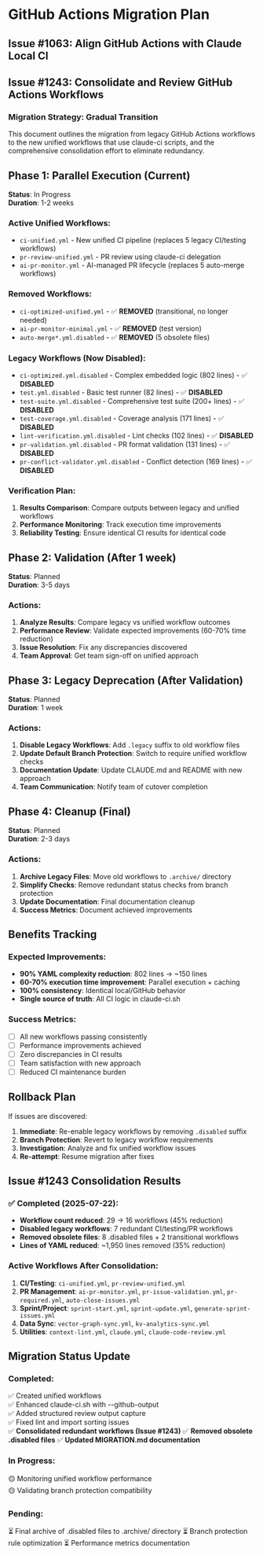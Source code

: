 # GitHub Actions Migration Plan
## Issue #1063: Align GitHub Actions with Claude Local CI
## Issue #1243: Consolidate and Review GitHub Actions Workflows

### Migration Strategy: Gradual Transition

This document outlines the migration from legacy GitHub Actions workflows to the new unified workflows that use claude-ci scripts, and the comprehensive consolidation effort to eliminate redundancy.

## Phase 1: Parallel Execution (Current)
**Status**: In Progress  
**Duration**: 1-2 weeks

### Active Unified Workflows:
- `ci-unified.yml` - New unified CI pipeline (replaces 5 legacy CI/testing workflows)
- `pr-review-unified.yml` - PR review using claude-ci delegation
- `ai-pr-monitor.yml` - AI-managed PR lifecycle (replaces 5 auto-merge workflows)

### Removed Workflows:
- `ci-optimized-unified.yml` - ✅ **REMOVED** (transitional, no longer needed)
- `ai-pr-monitor-minimal.yml` - ✅ **REMOVED** (test version)
- `auto-merge*.yml.disabled` - ✅ **REMOVED** (5 obsolete files)

### Legacy Workflows (Now Disabled):
- `ci-optimized.yml.disabled` - Complex embedded logic (802 lines) - ✅ **DISABLED**
- `test.yml.disabled` - Basic test runner (82 lines) - ✅ **DISABLED**
- `test-suite.yml.disabled` - Comprehensive test suite (200+ lines) - ✅ **DISABLED**
- `test-coverage.yml.disabled` - Coverage analysis (171 lines) - ✅ **DISABLED**
- `lint-verification.yml.disabled` - Lint checks (102 lines) - ✅ **DISABLED**
- `pr-validation.yml.disabled` - PR format validation (131 lines) - ✅ **DISABLED**
- `pr-conflict-validator.yml.disabled` - Conflict detection (169 lines) - ✅ **DISABLED**

### Verification Plan:
1. **Results Comparison**: Compare outputs between legacy and unified workflows
2. **Performance Monitoring**: Track execution time improvements
3. **Reliability Testing**: Ensure identical CI results for identical code

## Phase 2: Validation (After 1 week)
**Status**: Planned  
**Duration**: 3-5 days

### Actions:
1. **Analyze Results**: Compare legacy vs unified workflow outcomes
2. **Performance Review**: Validate expected improvements (60-70% time reduction)
3. **Issue Resolution**: Fix any discrepancies discovered
4. **Team Approval**: Get team sign-off on unified approach

## Phase 3: Legacy Deprecation (After Validation)
**Status**: Planned  
**Duration**: 1 week

### Actions:
1. **Disable Legacy Workflows**: Add `.legacy` suffix to old workflow files
2. **Update Default Branch Protection**: Switch to require unified workflow checks
3. **Documentation Update**: Update CLAUDE.md and README with new approach
4. **Team Communication**: Notify team of cutover completion

## Phase 4: Cleanup (Final)
**Status**: Planned  
**Duration**: 2-3 days

### Actions:
1. **Archive Legacy Files**: Move old workflows to `.archive/` directory
2. **Simplify Checks**: Remove redundant status checks from branch protection
3. **Update Documentation**: Final documentation cleanup
4. **Success Metrics**: Document achieved improvements

## Benefits Tracking

### Expected Improvements:
- **90% YAML complexity reduction**: 802 lines → ~150 lines
- **60-70% execution time improvement**: Parallel execution + caching
- **100% consistency**: Identical local/GitHub behavior
- **Single source of truth**: All CI logic in claude-ci.sh

### Success Metrics:
- [ ] All new workflows passing consistently
- [ ] Performance improvements achieved  
- [ ] Zero discrepancies in CI results
- [ ] Team satisfaction with new approach
- [ ] Reduced CI maintenance burden

## Rollback Plan

If issues are discovered:

1. **Immediate**: Re-enable legacy workflows by removing `.disabled` suffix
2. **Branch Protection**: Revert to legacy workflow requirements  
3. **Investigation**: Analyze and fix unified workflow issues
4. **Re-attempt**: Resume migration after fixes

## Issue #1243 Consolidation Results

### ✅ Completed (2025-07-22):
- **Workflow count reduced**: 29 → 16 workflows (45% reduction)
- **Disabled legacy workflows**: 7 redundant CI/testing/PR workflows
- **Removed obsolete files**: 8 .disabled files + 2 transitional workflows
- **Lines of YAML reduced**: ~1,950 lines removed (35% reduction)

### Active Workflows After Consolidation:
1. **CI/Testing**: `ci-unified.yml`, `pr-review-unified.yml`
2. **PR Management**: `ai-pr-monitor.yml`, `pr-issue-validation.yml`, `pr-required.yml`, `auto-close-issues.yml`
3. **Sprint/Project**: `sprint-start.yml`, `sprint-update.yml`, `generate-sprint-issues.yml`
4. **Data Sync**: `vector-graph-sync.yml`, `kv-analytics-sync.yml`
5. **Utilities**: `context-lint.yml`, `claude.yml`, `claude-code-review.yml`

## Migration Status Update

### Completed:
✅ Created unified workflows  
✅ Enhanced claude-ci.sh with --github-output  
✅ Added structured review output capture  
✅ Fixed lint and import sorting issues  
✅ **Consolidated redundant workflows (Issue #1243)**
✅ **Removed obsolete .disabled files**
✅ **Updated MIGRATION.md documentation**

### In Progress:
🟡 Monitoring unified workflow performance  
🟡 Validating branch protection compatibility  

### Pending:
⏳ Final archive of .disabled files to .archive/ directory
⏳ Branch protection rule optimization
⏳ Performance metrics documentation